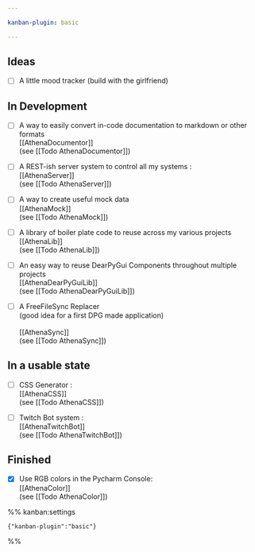 ```yaml
---

kanban-plugin: basic

---
```


## Ideas

- [ ] A little mood tracker (build with the girlfriend)


## In Development

- [ ] A way to easily convert in-code documentation to markdown or other formats<br>[[AthenaDocumentor]]<br>(see [[Todo AthenaDocumentor]])
- [ ] A REST-ish server system to control all my systems :<br>[[AthenaServer]]<br>(see [[Todo AthenaServer]])
- [ ] A way to create useful mock data<br>[[AthenaMock]]<br>(see [[Todo AthenaMock]])
- [ ] A library of boiler plate code to reuse across my various projects<br>[[AthenaLib]]<br>(see [[Todo AthenaLib]])
- [ ] An easy way to reuse DearPyGui Components throughout multiple projects<br>[[AthenaDearPyGuiLib]]<br>(see [[Todo AthenaDearPyGuiLib]])
- [ ] A FreeFileSync Replacer<br>(good idea for a first DPG made application)<br><br>[[AthenaSync]]<br>(see [[Todo AthenaSync]])


## In a usable state

- [ ] CSS Generator :<br>[[AthenaCSS]]<br>(see [[Todo AthenaCSS]])
- [ ] Twitch Bot system : <br>[[AthenaTwitchBot]]<br>(see [[Todo AthenaTwitchBot]])


## Finished

- [x] Use RGB colors in the Pycharm Console:<br>[[AthenaColor]]<br>(see [[Todo AthenaColor]])




%% kanban:settings
```
{"kanban-plugin":"basic"}
```
%%